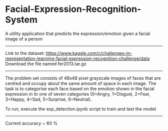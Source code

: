 # Facial-Expression-Recognition-System
A utility application that predicts the expression/emotion given a facial image of a person

-------------------------------------
Link to the dataset:
https://www.kaggle.com/c/challenges-in-representation-learning-facial-expression-recognition-challenge/data
Download the file named fer2013.tar.gz

-------------------------------------
The problem set consists of 48x48 pixel grayscale images of faces that are centred and occupy about the same amount of space in each image. The task is to categorise each face based on the emotion shown in the facial expression in to one of seven categories (0=Angry, 1=Disgust, 2=Fear, 3=Happy, 4=Sad, 5=Surprise, 6=Neutral).

To run, execute the exp_detection.ipynb script to train and test the model

--------------------------------------
Current accuracy ~ 60 %